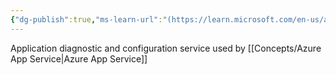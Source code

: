 ```yaml
---
{"dg-publish":true,"ms-learn-url":"(https://learn.microsoft.com/en-us/azure/app-service/resources-kudu)","github-url":"https://github.com/projectkudu/kudu/wiki","tags":["concept/SRE/cloud/azure"],"creation_date":"2024-05-02 18:40","permalink":"/concepts/kudu/","dgPassFrontmatter":true}
---
```


Application diagnostic and configuration service used by [[Concepts/Azure App Service\|Azure App Service]] 
